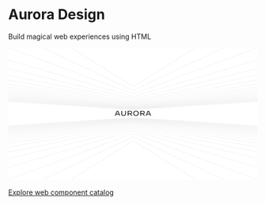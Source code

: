 # Aurora Design

Build magical web experiences using HTML

![](https://github.com/melhosseiny/aurora-catalog/blob/c7f66760613e69a409bacf9087f300e7e803f8ef/img/repo.png)

[Explore web component catalog](https://aurora.deno.dev/)
